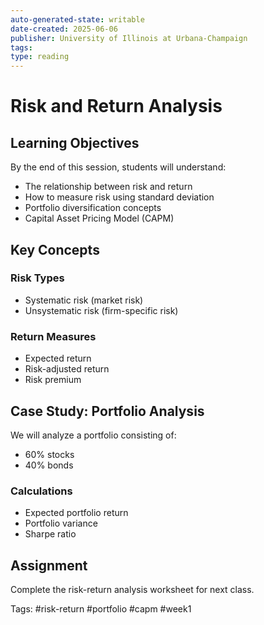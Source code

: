 ```yaml
---
auto-generated-state: writable
date-created: 2025-06-06
publisher: University of Illinois at Urbana-Champaign
tags: 
type: reading
---
```


# Risk and Return Analysis

## Learning Objectives

By the end of this session, students will understand:

- The relationship between risk and return
- How to measure risk using standard deviation
- Portfolio diversification concepts
- Capital Asset Pricing Model (CAPM)

## Key Concepts

### Risk Types

- Systematic risk (market risk)
- Unsystematic risk (firm-specific risk)

### Return Measures

- Expected return
- Risk-adjusted return
- Risk premium

## Case Study: Portfolio Analysis

We will analyze a portfolio consisting of:

- 60% stocks
- 40% bonds

### Calculations

- Expected portfolio return
- Portfolio variance
- Sharpe ratio

## Assignment

Complete the risk-return analysis worksheet for next class.

Tags: #risk-return #portfolio #capm #week1
